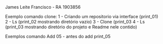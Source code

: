 James Leite Francisco - RA 1903856

Exemplo comando clone:
1 - Criando um repositorio via interface (print_01)
2 - Ls (print_02 mostrando diretório vazio)
3 - Clone (print_03
4 - Ls (print_03 mostrando diretório do projeto e Readme nele contido)

Exemplos comando Add
05 - antes do add print_05

